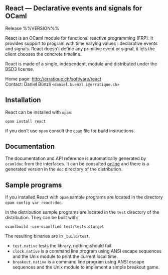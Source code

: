 React — Declarative events and signals for OCaml
-------------------------------------------------------------------------------
Release %%VERSION%%

React is an OCaml module for functional reactive programming (FRP). It
provides support to program with time varying values : declarative
events and signals. React doesn't define any primitive event or
signal, it lets the client chooses the concrete timeline.

React is made of a single, independent, module and distributed under
the BSD3 license.

Home page: http://erratique.ch/software/react  
Contact: Daniel Bünzli `<daniel.buenzl i@erratique.ch>`


## Installation

React can be installed with `opam`:

    opam install react

If you don't use `opam` consult the [`opam`](opam) file for build
instructions.


## Documentation

The documentation and API reference is automatically generated by
`ocamldoc` from the interfaces. It can be consulted [online][3]
and there is a generated version in the `doc` directory of the
distribution.

[3]: http://erratique.ch/software/react/doc/React


## Sample programs

If you installed React with `opam` sample programs are located in
the directory `opam config var react:doc`.

In the distribution sample programs are located in the `test`
directory of the distribution. They can be built with:

    ocamlbuild -use-ocamlfind test/tests.otarget

The resulting binaries are in `_build/test`.

- `test.native` tests the library, nothing should fail.
- `clock.native` is a command line program using ANSI escape sequences
  and the Unix module to print the current local time.
- `breakout.native` is a command line program using ANSI escape sequences
  and the Unix module to implement a simple breakout game.
